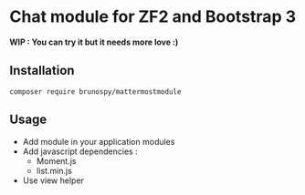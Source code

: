 # Chat module for ZF2 and Bootstrap 3

**WIP : You can try it but it needs more love :)**

## Installation

```composer require brunospy/mattermostmodule```

## Usage

* Add module in your application modules
* Add javascript dependencies :
  * Moment.js
  * list.min.js
* Use view helper